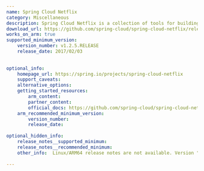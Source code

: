 ```yaml
---
name: Spring Cloud Netflix
category: Miscellaneous
description: Spring Cloud Netflix is a collection of tools for building microservices, providing features like service discovery, load balancing, and fault tolerance.
download_url: https://github.com/spring-cloud/spring-cloud-netflix/releases
works_on_arm: true
supported_minimum_version:
    version_number: v1.2.5.RELEASE
    release_date: 2017/02/03
 
 
optional_info:
    homepage_url: https://spring.io/projects/spring-cloud-netflix
    support_caveats:
    alternative_options:
    getting_started_resources:
        arm_content:
        partner_content:
        official_docs: https://github.com/spring-cloud/spring-cloud-netflix#:~:text=declarative%20Java%20configuration-,Building,-Basic%20Compile%20and
    arm_recommended_minimum_version:
        version_number:
        release_date:
 
optional_hidden_info:
    release_notes__supported_minimum:
    release_notes__recommended_minimum:
    other_info:  Linux/ARM64 release notes are not available. Version "1.2.5.RELEASE" has been successfully installed on the Neoverse N1, prior versions are failing to build.
 
---
```

